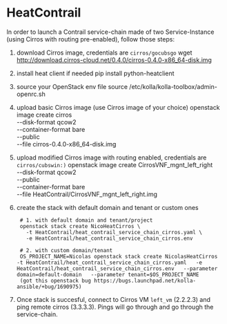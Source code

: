 # HeatContrail

In order to launch a Contrail service-chain made of two Service-Instance (using Cirros with routing pre-enabled), follow those steps:

1. download Cirros image, credentials are `cirros/gocubsgo`
        wget http://download.cirros-cloud.net/0.4.0/cirros-0.4.0-x86_64-disk.img
1. install heat client if needed
        pip install python-heatclient
1. source your OpenStack env file
        source /etc/kolla/kolla-toolbox/admin-openrc.sh
1. upload basic Cirros image (use Cirros image of your choice)
        openstack image create cirros \
          --disk-format qcow2 \
          --container-format bare \
          --public \
          --file cirros-0.4.0-x86_64-disk.img
1. upload modified Cirros image with routing enabled, credentials are `cirros/cubswin:)`
        openstack image create CirrosVNF_mgnt_left_right \
          --disk-format qcow2 \
          --public \
          --container-format bare \
          --file HeatContrail/CirrosVNF_mgnt_left_right.img
1. create the stack with default domain and tenant or custom ones

        # 1. with default domain and tenant/project
        openstack stack create NicoHeatCirros \
          -t HeatContrail/heat_contrail_service_chain_cirros.yaml \
          -e HeatContrail/heat_contrail_service_chain_cirros.env

        # 2. with custom domain/tenant
        OS_PROJECT_NAME=Nicolas openstack stack create NicolasHeatCirros   -t HeatContrail/heat_contrail_service_chain_cirros.yaml   -e HeatContrail/heat_contrail_service_chain_cirros.env   --parameter domain=default-domain   --parameter tenant=$OS_PROJECT_NAME
        (got this openstack bug https://bugs.launchpad.net/kolla-ansible/+bug/1690975)

1. Once stack is succesful, connect to Cirros VM `left_vm` (2.2.2.3) and ping remote cirros (3.3.3.3). Pings will go through and go through the service-chain.


